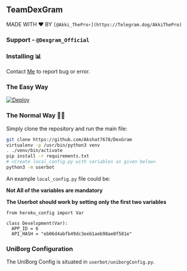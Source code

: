 ## TeamDexGram
MADE WITH ❤ BY ```[@Akki_ThePro⚡](https://Telegram.dog/AkkiThePro)```

### Support - ```@Dexgram_Official```

### Installing 📊
Contact [Me](https://telegram.dog/Akki_ThePro) to report bug or error.

### The Easy Way

[![Deploy](https://www.herokucdn.com/deploy/button.svg)](https://dashboard.heroku.com/new?button-url=https%3A%2F%2Fgithub.com%2FAkshat7678%2FDexGram&template=https%3A%2F%2Fgithub.com%2FAkshat7678%2FDexGram)

### The Normal Way 👨‍💻

Simply clone the repository and run the main file:
```sh
git clone https://github.com/Akshat7678/DexGram
virtualenv -p /usr/bin/python3 venv
. ./venv/bin/activate
pip install -r requirements.txt
# <Create local_config.py with variables as given below>
python3 -m userbot
```

An example `local_config.py` file could be:

**Not All of the variables are mandatory**

__The Userbot should work by setting only the first two variables__

```python3
from heroku_config import Var

class Development(Var):
  APP_ID = 6
  API_HASH = "eb06d4abfb49dc3eeb1aeb98ae0f581e"
```

### UniBorg Configuration

The UniBorg Config is situated in `userbot/uniborgConfig.py`.

